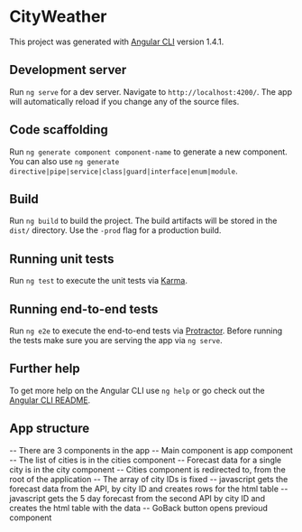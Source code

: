 # CityWeather

This project was generated with [Angular CLI](https://github.com/angular/angular-cli) version 1.4.1.

## Development server

Run `ng serve` for a dev server. Navigate to `http://localhost:4200/`. The app will automatically reload if you change any of the source files.

## Code scaffolding

Run `ng generate component component-name` to generate a new component. You can also use `ng generate directive|pipe|service|class|guard|interface|enum|module`.

## Build

Run `ng build` to build the project. The build artifacts will be stored in the `dist/` directory. Use the `-prod` flag for a production build.

## Running unit tests

Run `ng test` to execute the unit tests via [Karma](https://karma-runner.github.io).

## Running end-to-end tests

Run `ng e2e` to execute the end-to-end tests via [Protractor](http://www.protractortest.org/).
Before running the tests make sure you are serving the app via `ng serve`.

## Further help

To get more help on the Angular CLI use `ng help` or go check out the [Angular CLI README](https://github.com/angular/angular-cli/blob/master/README.md).


## App structure ##

-- There are 3 components in the app
-- Main component is app component
-- The list of cities is in the cities component
-- Forecast data for a single city is in the city component
-- Cities component is redirected to, from the root of the application
-- The array of city IDs is fixed
-- javascript gets the forecast data from the API, by city ID and creates rows for the html table
-- javascript gets the 5 day forecast from the second API by city ID and creates the html table with the data
-- GoBack button opens previoud component